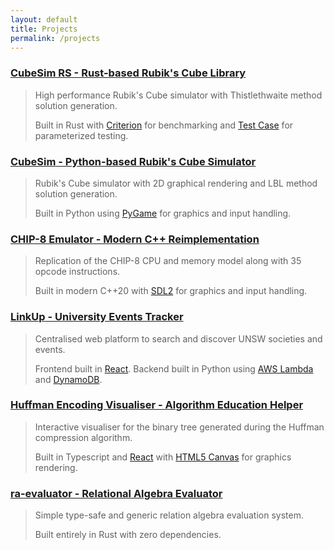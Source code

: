 ```yaml
---
layout: default
title: Projects
permalink: /projects
---
```


### [**CubeSim RS** - Rust-based Rubik's Cube Library](https://github.com/V-Wong/CubeSimRS)
> High performance Rubik's Cube simulator with Thistlethwaite method solution generation.
>
> Built in Rust with [Criterion](https://docs.rs/criterion/latest/criterion/) for benchmarking and [Test Case](https://crates.io/crates/test-case) for parameterized testing.

### [**CubeSim** - Python-based Rubik's Cube Simulator](https://github.com/V-Wong/CubeSim)
> Rubik's Cube simulator with 2D graphical rendering and LBL method solution generation.
>
> Built in Python using [PyGame](https://www.pygame.org/news) for graphics and input handling.

### [**CHIP-8 Emulator** - Modern C++ Reimplementation](https://github.com/V-Wong/chip8)
> Replication of the CHIP-8 CPU and memory model along with 35 opcode instructions.
>
> Built in modern C++20 with [SDL2](https://www.libsdl.org/) for graphics and input handling.

### [**LinkUp** - University Events Tracker](https://linkupevents.com.au)
> Centralised web platform to search and discover UNSW societies and events.
>
> Frontend built in [React](https://reactjs.org/). Backend built in Python using [AWS Lambda](https://aws.amazon.com/lambda/) and [DynamoDB](https://aws.amazon.com/dynamodb/).  

### [**Huffman Encoding Visualiser** - Algorithm Education Helper](https://vwong.dev/Huffman-Encoding)
> Interactive visualiser for the binary tree generated during the Huffman compression algorithm.
>
> Built in Typescript and [React](https://reactjs.org/) with [HTML5 Canvas](https://developer.mozilla.org/en-US/docs/Web/API/Canvas_API) for graphics rendering.

### [**ra-evaluator** - Relational Algebra Evaluator](https://github.com/V-Wong/ra-evaluator)
> Simple type-safe and generic relation algebra evaluation system.
>
> Built entirely in Rust with zero dependencies.
